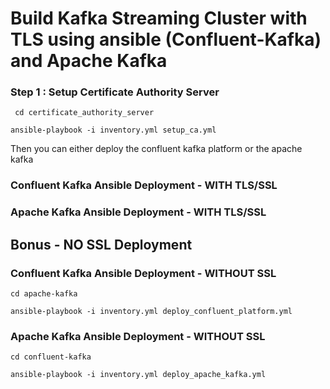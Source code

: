 # Build Kafka Streaming Cluster with TLS using ansible (Confluent-Kafka) and Apache Kafka

### Step 1 :  Setup Certificate Authority Server

``` cd certificate_authority_server```

```ansible-playbook -i inventory.yml setup_ca.yml```

Then you can either deploy the confluent kafka platform or the apache kafka 

###  Confluent Kafka Ansible Deployment - WITH TLS/SSL 




###  Apache Kafka  Ansible Deployment - WITH TLS/SSL




## Bonus - NO SSL Deployment 

### Confluent Kafka Ansible Deployment - WITHOUT SSL

```cd apache-kafka```

```ansible-playbook -i inventory.yml deploy_confluent_platform.yml```


### Apache Kafka Ansible Deployment - WITHOUT SSL

```cd confluent-kafka```

```ansible-playbook -i inventory.yml deploy_apache_kafka.yml```